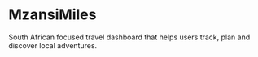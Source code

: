 # MzansiMiles
 South African focused travel dashboard that helps users track, plan and discover local adventures.
